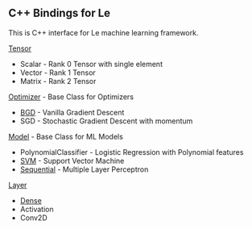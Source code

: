 ## C++ Bindings for Le

This is C++ interface for Le machine learning framework.

[Tensor](tensor.hpp)
* Scalar - Rank 0 Tensor with single element
* Vector - Rank 1 Tensor
* Matrix - Rank 2 Tensor

[Optimizer](optimizer.hpp) - Base Class for Optimizers
* [BGD](bgd.hpp) - Vanilla Gradient Descent
* SGD - Stochastic Gradient Descent with momentum

[Model](model.hpp) - Base Class for ML Models
* PolynomialClassifier - Logistic Regression with Polynomial features
* [SVM](svm.hpp) - Support Vector Machine
* [Sequential](sequential.hpp) - Multiple Layer Perceptron

[Layer](layer.hpp)
* [Dense](dense-layer.hpp)
* Activation
* Conv2D

